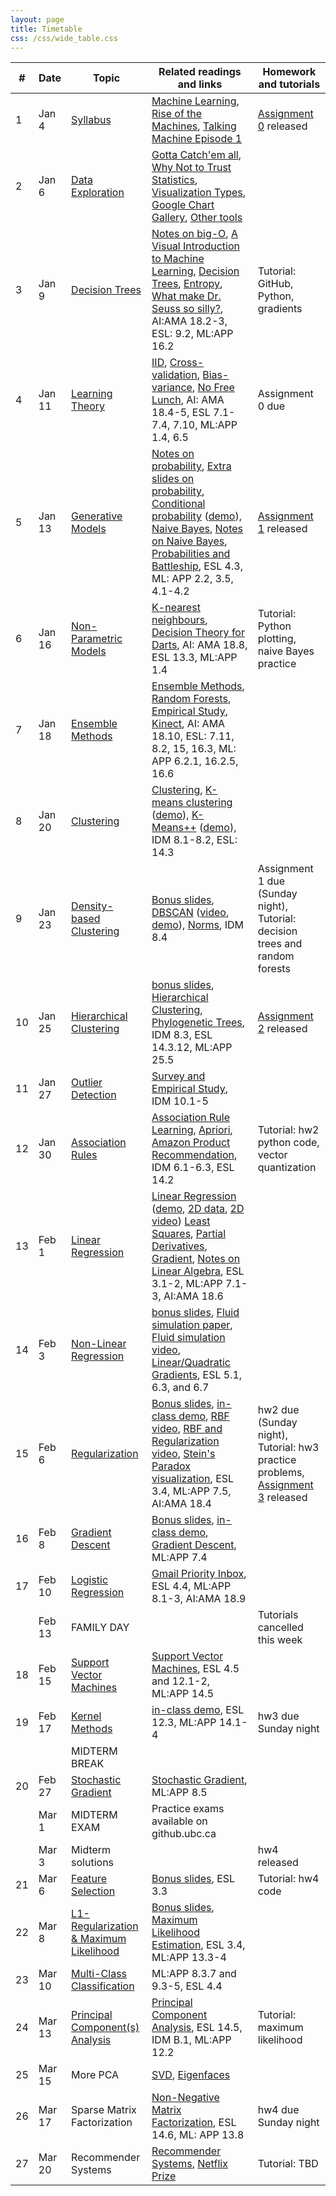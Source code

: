 ```yaml
---
layout: page
title: Timetable
css: /css/wide_table.css
---
```


| # | Date | Topic | Related readings and links | Homework and tutorials |
|---|--------|--------|---------------------------|--------------------|
| 1 | Jan 4 | [Syllabus](https://github.com/UBC-CS/cpsc340/raw/master/lectures/L1.pdf) | [Machine Learning](https://en.wikipedia.org/wiki/Machine_learning), [Rise of the Machines](http://www.economist.com/news/briefing/21650526-artificial-intelligence-scares-peopleexcessively-so-rise-machines), [Talking Machine Episode 1](http://www.thetalkingmachines.com/blog/2015/1/1/hello-world) | [Assignment 0](https://github.com/UBC-CS/cpsc340/raw/master/assignments/a0.zip) released
| 2 | Jan 6 | [Data Exploration](https://github.com/UBC-CS/cpsc340/raw/master/lectures/L2.pdf) | [Gotta Catch'em all](http://datagenetics.com/blog/april32016/index.html), [Why Not to Trust Statistics](https://mathwithbaddrawings.com/2016/07/13/why-not-to-trust-statistics/), [Visualization Types](http://guides.library.duke.edu/datavis/vis_types), [Google Chart Gallery](https://developers.google.com/chart/interactive/docs/gallery?hl=en), [Other tools](http://selection.datavisualization.ch/) |
| 3 | Jan 9 | [Decision Trees](https://github.com/UBC-CS/cpsc340/raw/master/lectures/L3.pdf) | [Notes on big-O](https://www.cs.ubc.ca/~schmidtm/Courses/340-F15/notes_BigO.pdf), [A Visual Introduction to Machine Learning](http://www.r2d3.us/visual-intro-to-machine-learning-part-1), [Decision Trees](https://en.wikipedia.org/wiki/Decision_tree_learning), [Entropy](https://en.wikipedia.org/wiki/Entropy_(information_theory)), [What make Dr. Seuss so silly?](https://www.washingtonpost.com/news/morning-mix/wp/2015/12/02/scientists-have-figured-out-what-makes-dr-seuss-so-silly/), AI:AMA 18.2-3, ESL: 9.2, ML:APP 16.2 | Tutorial: GitHub, Python, gradients |
| 4 | Jan 11 | [Learning Theory](https://github.com/UBC-CS/cpsc340/raw/master/lectures/L4.pdf) | [IID](https://en.wikipedia.org/wiki/Independent_and_identically_distributed_random_variables), [Cross-validation](https://en.wikipedia.org/wiki/Cross-validation_(statistics)), [Bias-variance](https://en.wikipedia.org/wiki/Bias%E2%80%93variance_tradeoff), [No Free Lunch](http://dml.cs.byu.edu/~cgc/docs/mldm_tools/Reading/LCG.pdf), AI: AMA 18.4-5, ESL 7.1-7.4, 7.10, ML:APP 1.4, 6.5 | Assignment 0 due |
| 5 | Jan 13 | [Generative Models](https://github.com/UBC-CS/cpsc340/raw/master/lectures/L5.pdf) | [Notes on probability](https://www.cs.ubc.ca/~schmidtm/Courses/340-F15/notes_probability.pdf), [Extra slides on probability](https://github.com/UBC-CS/cpsc340/raw/master/lectures/probability_notes.pdf), [Conditional probability](https://en.wikipedia.org/wiki/Conditional_probability) ([demo](http://setosa.io/ev/conditional-probability/)), [Naive Bayes](https://en.wikipedia.org/wiki/Naive_Bayes_classifier), [Notes on Naive Bayes](http://www.cs.ubc.ca/~schmidtm/Courses/540-F14/naiveBayes.pdf), [Probabilities and Battleship](http://datagenetics.com/blog/december32011/index.html), ESL 4.3, ML: APP 2.2, 3.5, 4.1-4.2 | [Assignment 1](https://github.com/UBC-CS/cpsc340/raw/master/assignments/a1.zip) released |
| 6 | Jan 16 | [Non-Parametric Models](https://github.com/UBC-CS/cpsc340/raw/master/lectures/L6.pdf) | [K-nearest neighbours](https://en.wikipedia.org/wiki/K-nearest_neighbors_algorithm), [Decision Theory for Darts](http://www.datagenetics.com/blog/january12012/index.html), AI: AMA 18.8, ESL 13.3, ML:APP 1.4 | Tutorial: Python plotting, naive Bayes practice |
| 7 | Jan 18 | [Ensemble Methods](https://github.com/UBC-CS/cpsc340/raw/master/lectures/L7.pdf) | [Ensemble Methods](https://en.wikipedia.org/wiki/Ensemble_learning), [Random Forests](https://en.wikipedia.org/wiki/Random_forest), [Empirical Study](http://jmlr.org/papers/volume15/delgado14a/delgado14a.pdf), [Kinect](https://www.microsoft.com/en-us/research/wp-content/uploads/2016/02/BodyPartRecognition.pdf), AI: AMA 18.10, ESL: 7.11, 8.2, 15, 16.3, ML: APP 6.2.1, 16.2.5, 16.6 |
| 8 | Jan 20 | [Clustering](https://github.com/UBC-CS/cpsc340/raw/master/lectures/L8.pdf) | [Clustering](https://en.wikipedia.org/wiki/Cluster_analysis), [K-means clustering](https://en.wikipedia.org/wiki/K-means_clustering) ([demo](https://www.naftaliharris.com/blog/visualizing-k-means-clustering/)), [K-Means++](http://ilpubs.stanford.edu:8090/778/1/2006-13.pdf) ([demo](https://www.youtube.com/watch?v=BIQDlmZDuf8)), IDM 8.1-8.2, ESL: 14.3 | |
| 9 | Jan 23 | [Density-based Clustering](https://github.com/UBC-CS/cpsc340/raw/master/lectures/L9.pdf) | [Bonus slides](https://github.com/UBC-CS/cpsc340/raw/master/lectures/L9bonus.pdf), [DBSCAN](https://en.wikipedia.org/wiki/DBSCAN) ([video](https://www.cs.ubc.ca/~schmidtm/Courses/340-F16/dbscan.mov), [demo](https://www.naftaliharris.com/blog/visualizing-dbscan-clustering/)), [Norms](https://en.wikipedia.org/wiki/Norm_(mathematics)), IDM 8.4 | Assignment 1 due (Sunday night), Tutorial: decision trees and random forests |
| 10 | Jan 25 | [Hierarchical Clustering](https://github.com/UBC-CS/cpsc340/raw/master/lectures/L10.pdf) | [bonus slides](https://github.com/UBC-CS/cpsc340/raw/master/lectures/L10bonus.pdf), [Hierarchical Clustering](https://en.wikipedia.org/wiki/Hierarchical_clustering), [Phylogenetic Trees](https://en.wikipedia.org/wiki/Phylogenetic_tree), IDM 8.3, ESL 14.3.12, ML:APP 25.5 |  [Assignment 2](https://github.com/UBC-CS/cpsc340/raw/master/assignments/a2.zip) released
| 11 | Jan 27 | [Outlier Detection](https://github.com/UBC-CS/cpsc340/raw/master/lectures/L11.pdf) | [Survey and Empirical Study](http://journals.plos.org/plosone/article?id=10.1371%2Fjournal.pone.0152173), IDM 10.1-5 |
| 12 | Jan 30 | [Association Rules](https://github.com/UBC-CS/cpsc340/raw/master/lectures/L12.pdf) | [Association Rule Learning](https://en.wikipedia.org/wiki/Association_rule_learning), [Apriori](https://en.wikipedia.org/wiki/Apriori_algorithm), [Amazon Product Recommendation](https://www.cs.umd.edu/~samir/498/Amazon-Recommendations.pdf), IDM 6.1-6.3, ESL 14.2   | Tutorial: hw2 python code, vector quantization
| 13 | Feb 1 | [Linear Regression](https://github.com/UBC-CS/cpsc340/raw/master/lectures/L13.pdf) | [Linear Regression](http://datagenetics.com/blog/august12013/index.html) ([demo](http://setosa.io/ev/ordinary-least-squares-regression/), [2D data](linear.mp4), [2D video](linear2.mp4)) [Least Squares](https://en.wikipedia.org/wiki/Ordinary_least_squares), [Partial Derivatives](https://en.wikipedia.org/wiki/Partial_derivative), [Gradient](https://en.wikipedia.org/wiki/Gradient), [Notes on Linear Algebra](https://www.cs.ubc.ca/~schmidtm/Documents/2009_Notes_LinearAlgebra.pdf), ESL 3.1-2, ML:APP 7.1-3, AI:AMA 18.6 |
| 14 | Feb 3 | [Non-Linear Regression](https://github.com/UBC-CS/cpsc340/raw/master/lectures/L14.pdf) | [bonus slides](https://github.com/UBC-CS/cpsc340/raw/master/lectures/L14bonus.pdf), [Fluid simulation paper](https://www.inf.ethz.ch/personal/ladickyl/fluid_sigasia15.pdf), [Fluid simulation video](https://www.youtube.com/watch?v=kGB7Wd9CudA), [Linear/Quadratic Gradients](https://www.cs.ubc.ca/~schmidtm/Courses/340-F16/linearQuadraticGradients.pdf), ESL 5.1, 6.3, and 6.7 |
| 15 | Feb 6 | [Regularization](https://github.com/UBC-CS/cpsc340/raw/master/lectures/L15.pdf) | [Bonus slides](https://github.com/UBC-CS/cpsc340/raw/master/lectures/L15bonus.pdf), [in-class demo](https://github.com/UBC-CS/cpsc340/blob/master/lectures/L15demo.ipynb), [RBF video](https://www.cs.ubc.ca/~schmidtm/Courses/340-F16/rbf.mp4), [RBF and Regularization video](https://www.cs.ubc.ca/~schmidtm/Courses/340-F16/rbf2.mp4), [Stein's Paradox visualization](https://www.naftaliharris.com/blog/steinviz), ESL 3.4, ML:APP 7.5, AI:AMA 18.4 | hw2 due (Sunday night), Tutorial: hw3 practice problems, [Assignment 3](https://github.com/UBC-CS/cpsc340/raw/master/assignments/a3.zip) released
| 16 | Feb 8 | [Gradient Descent](https://github.com/UBC-CS/cpsc340/raw/master/lectures/L16.pdf) | [Bonus slides](https://github.com/UBC-CS/cpsc340/raw/master/lectures/L16bonus.pdf), [in-class demo](https://github.com/UBC-CS/cpsc340/blob/master/lectures/L16demo.ipynb), [Gradient Descent](https://en.wikipedia.org/wiki/Gradient_descent), ML:APP 7.4 |
| 17 | Feb 10 | [Logistic Regression](https://github.com/UBC-CS/cpsc340/raw/master/lectures/L17.pdf) | [Gmail Priority Inbox](http://static.googleusercontent.com/media/research.google.com/en//pubs/archive/36955.pdf), ESL 4.4, ML:APP 8.1-3, AI:AMA 18.9 |
|  | Feb 13 | FAMILY DAY |  | Tutorials cancelled this week
| 18 | Feb 15 | [Support Vector Machines](https://github.com/UBC-CS/cpsc340/raw/master/lectures/L18.pdf) | [Support Vector Machines](https://en.wikipedia.org/wiki/Support_vector_machine), ESL 4.5 and 12.1-2, ML:APP 14.5 |
| 19 | Feb 17 | [Kernel Methods](https://github.com/UBC-CS/cpsc340/raw/master/lectures/L19.pdf) | [in-class demo](https://github.com/UBC-CS/cpsc340/blob/master/lectures/L19demo.ipynb), ESL 12.3, ML:APP 14.1-4 | hw3 due Sunday night
|   |  | MIDTERM BREAK |  |
| 20 | Feb 27 | [Stochastic Gradient](https://github.com/UBC-CS/cpsc340/raw/master/lectures/L20.pdf) | [Stochastic Gradient](https://en.wikipedia.org/wiki/Stochastic_gradient_descent), ML:APP 8.5 |
|   | Mar 1 | MIDTERM EXAM | Practice exams available on github.ubc.ca |
|  | Mar 3 | Midterm solutions |  | hw4 released
| 21 | Mar 6 | [Feature Selection](https://github.com/UBC-CS/cpsc340/raw/master/lectures/L21.pdf) | [Bonus slides](https://github.com/UBC-CS/cpsc340/raw/master/lectures/L21bonus.pdf), ESL 3.3 | Tutorial: hw4 code
| 22 | Mar 8 | [L1-Regularization & Maximum Likelihood](https://github.com/UBC-CS/cpsc340/raw/master/lectures/L22.pdf) | [Bonus slides](https://github.com/UBC-CS/cpsc340/raw/master/lectures/L22bonus.pdf), [Maximum Likelihood Estimation](https://en.wikipedia.org/wiki/Maximum_likelihood_estimation), ESL 3.4, ML:APP 13.3-4 |
| 23 | Mar 10 | [Multi-Class Classification](https://github.com/UBC-CS/cpsc340/raw/master/lectures/L23.pdf) | ML:APP 8.3.7 and 9.3-5, ESL 4.4 |
| 24 | Mar 13 | [Principal Component(s) Analysis](https://github.com/UBC-CS/cpsc340/raw/master/lectures/L24.pdf) | [Principal Component Analysis](https://en.wikipedia.org/wiki/Principal_component_analysis), ESL 14.5, IDM B.1, ML:APP 12.2 | Tutorial: maximum likelihood
| 25 | Mar 15 | More PCA | [SVD](https://en.wikipedia.org/wiki/Singular_value_decomposition), [Eigenfaces](https://en.wikipedia.org/wiki/Eigenface) | 
| 26 | Mar 17 | Sparse Matrix Factorization | [Non-Negative Matrix Factorization](https://en.wikipedia.org/wiki/Non-negative_matrix_factorization), ESL 14.6, ML: APP 13.8 | hw4 due Sunday night
| 27 | Mar 20 | Recommender Systems | [Recommender Systems](https://en.wikipedia.org/wiki/Recommender_system), [Netflix Prize](https://en.wikipedia.org/wiki/Netflix_Prize) | Tutorial: TBD


<!--

[Multi-Dimensional Scaling](L28.pdf) [Nonlinear Dimensionality Reduction](https://en.wikipedia.org/wiki/Nonlinear_dimensionality_reduction)  
ESL 14.8-9, IDM B.2 [Tutorial 10](T10.pdf) Fri Nov 18  
[Neural Networks](L29.pdf) [Google Video](https://www.youtube.com/watch?v=bHvf7Tagt18) [Fortune Article](http://fortune.com/ai-artificial-intelligence-deep-machine-learning/)  
ML:APP 16.5, ESL 11.1-4, AI: AMA 18.7 [Assignment 6](a6.pdf) [a6.zip](a6.zip) Mon Nov 21  
[Deep Learning](L30.pdf) [Web book](http://neuralnetworksanddeeplearning.com)  
ML:APP 28.3, ESL 11.5 Wed Nov 23  
[Convolutional Neural Networks](L31.pdf) [Convolutional Neural Networks](https://en.wikipedia.org/wiki/Convolutional_neural_network) [AlexNet](https://papers.nips.cc/paper/4824-imagenet-classification-with-deep-convolutional-neural-networks.pdf)  
ML:APP 28.4, ESL 11.7 [Tutorial 11](T11.pdf) Fri Nov 25  
[More CNNs](L32.pdf) Assignment 5 due Mon Nov 28  
[Ranking](L33.pdf) [PageRank Slides](http://www.stat.cmu.edu/~ryantibs/datamining/lectures/03-pr.pdf
), [PageRank math/code](https://uu.diva-portal.org/smash/get/diva2:536076/FULLTEXT01.pdf)  
ESL 14.10, ML:APP 9.7, AI: AMA 22.3 Wed Nov 30  
[Semi-Supervised Learning](L34.pdf) [Semi-Supervised Learning](https://en.wikipedia.org/wiki/Semi-supervised_learning) [Label Propagation at Google](https://research.googleblog.com/2016/10/graph-powered-machine-learning-at-google.html) [Tutorial 12](T12.pdf) Fri Dec 2  
[Course Review/Preview](L35.pdf) Assignment 6 due

-->
